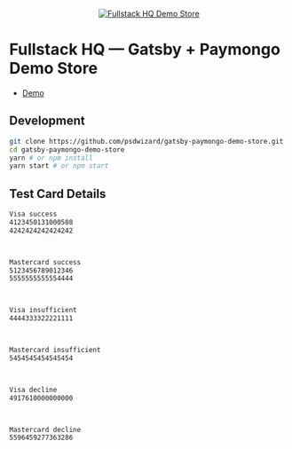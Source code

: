 <p align="center">
  <a href="https://psdwizard.github.io/gatsby-paymongo-demo-store/">
    <img src="https://psdwizard.github.io/gatsby-paymongo-demo-store/assets/fshq-demo-store.png" alt="Fullstack HQ Demo Store" />
  </a>
</p>

# Fullstack HQ &mdash; Gatsby + Paymongo Demo Store
* [Demo](https://psdwizard.github.io/gatsby-paymongo-demo-store/)

## Development

```bash
git clone https://github.com/psdwizard/gatsby-paymongo-demo-store.git
cd gatsby-paymongo-demo-store
yarn # or npm install
yarn start # or npm start
```

## Test Card Details
```bash
Visa success
4123450131000508
4242424242424242



Mastercard success
5123456789012346
5555555555554444



Visa insufficient
4444333322221111



Mastercard insufficient
5454545454545454



Visa decline
4917610000000000 



Mastercard decline
5596459277363286
```